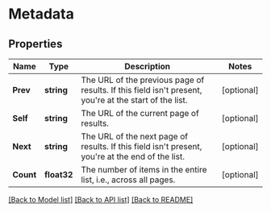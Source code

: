 # Metadata

## Properties

Name | Type | Description | Notes
------------ | ------------- | ------------- | -------------
**Prev** | **string** | The URL of the previous page of results. If this field isn't present, you're at the start of the list. |[optional] 
**Self** | **string** | The URL of the current page of results. |[optional] 
**Next** | **string** | The URL of the next page of results. If this field isn't present, you're at the end of the list. |[optional] 
**Count** | **float32** | The number of items in the entire list, i.e., across all pages. |[optional] 

[[Back to Model list]](../README.md#documentation-for-models) [[Back to API list]](../README.md#documentation-for-api-endpoints) [[Back to README]](../README.md)


